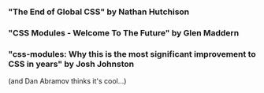 ### "The End of Global CSS" by Nathan Hutchison
### "CSS Modules - Welcome To The Future" by Glen Maddern
### "css-modules: Why this is the most significant improvement to CSS in years" by Josh Johnston

(and Dan Abramov thinks it's cool...)